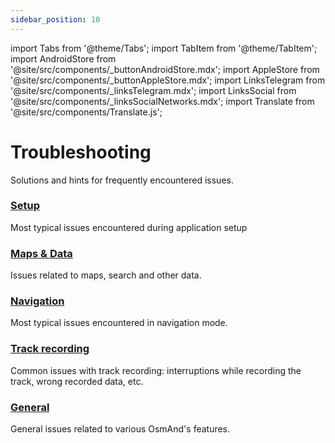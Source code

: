 ```yaml
---
sidebar_position: 10
---
```


import Tabs from '@theme/Tabs';
import TabItem from '@theme/TabItem';
import AndroidStore from '@site/src/components/_buttonAndroidStore.mdx';
import AppleStore from '@site/src/components/_buttonAppleStore.mdx';
import LinksTelegram from '@site/src/components/_linksTelegram.mdx';
import LinksSocial from '@site/src/components/_linksSocialNetworks.mdx';
import Translate from '@site/src/components/Translate.js';

# Troubleshooting

Solutions and hints for frequently encountered issues.

### [Setup](./setup/)

Most typical issues encountered during application setup

### [Maps & Data](./maps-data/)

Issues related to maps, search and other data.

### [Navigation](./navigation/)

Most typical issues encountered in navigation mode.

### [Track recording](./track-recording-issues/)

Common issues with track recording: interruptions while recording the track, wrong recorded data, etc.

### [General](./general/)

General issues related to various OsmAnd's features.


